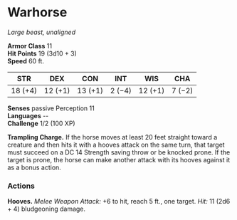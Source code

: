 # Warhorse 
_Large beast, unaligned_

**Armor Class** 11    
**Hit Points** 19 (3d10 + 3)    
**Speed** 60 ft. 

| STR     | DEX     | CON     | INT     | WIS     | CHA     |
|---------|---------|---------|---------|---------|---------|
| 18 (+4) | 12 (+1) | 13 (+1) | 2 (−4)  | 12 (+1) | 7 (−2)  |

**Senses** passive Perception 11    
**Languages** --    
**Challenge** 1/2 (100 XP) 

**Trampling Charge.** If the horse moves at least 20 feet straight toward a creature and then hits it with a hooves attack on the same turn, that target must succeed on a DC 14 Strength saving throw or be knocked prone. If the target is prone, the horse can make another attack with its hooves against it as a bonus action. 

### Actions 
**Hooves.** _Melee Weapon Attack:_ +6 to hit, reach 5 ft., one target. _Hit:_ 11 (2d6 + 4) bludgeoning damage. 
